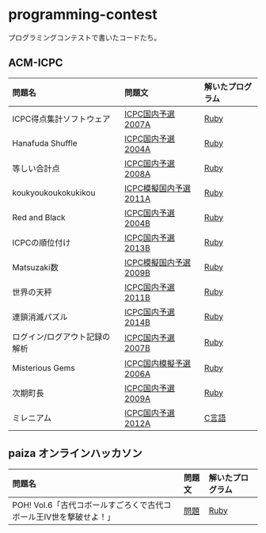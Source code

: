 # programming-contest

プログラミングコンテストで書いたコードたち。

## ACM-ICPC

問題名|問題文|解いたプログラム
:--|:--|:--
ICPC得点集計ソフトウェア|[ICPC国内予選2007A](http://judge.u-aizu.ac.jp/onlinejudge/description.jsp?id=1147&lang=jp)|[Ruby](programming-contest/icpc_domestic_2007/A.rb)
Hanafuda Shuffle|[ICPC国内予選2004A](http://judge.u-aizu.ac.jp/onlinejudge/description.jsp?id=1129&lang=jp)|[Ruby](programming-contest/icpc_domestic_2004/A.rb)
等しい合計点|[ICPC国内予選2008A](http://judge.u-aizu.ac.jp/onlinejudge/description.jsp?id=1153&lang=jp)|[Ruby](programming-contest/icpc_domestic_2008/A.rb)
koukyoukoukokukikou|[ICPC模擬国内予選2011A](http://judge.u-aizu.ac.jp/onlinejudge/description.jsp?id=2252)|[Ruby](programming-contest/icpc_domestic_mock_2011/A.rb)
Red and Black|[ICPC国内予選2004B](http://judge.u-aizu.ac.jp/onlinejudge/description.jsp?id=1130&lang=jp)|[Ruby](programming-contest/icpc_domestic_2004/B.rb)
ICPCの順位付け|[ICPC国内予選2013B](http://judge.u-aizu.ac.jp/onlinejudge/description.jsp?id=1187&lang=jp)|[Ruby](programming-contest/icpc_domestic_2013/B.rb)
Matsuzaki数|[ICPC模擬国内予選2009B](http://judge.u-aizu.ac.jp/onlinejudge/description.jsp?id=2150)|[Ruby](programming-contest/icpc_domestic_mock_2009/B.rb)
世界の天秤|[ICPC国内予選2011B](http://judge.u-aizu.ac.jp/onlinejudge/description.jsp?id=1173&lang=jp)|[Ruby](programming-contest/icpc_domestic_2011/B.rb)
連鎖消滅パズル|[ICPC国内予選2014B](http://judge.u-aizu.ac.jp/onlinejudge/description.jsp?id=1193&lang=jp)|[Ruby](programming-contest/icpc_domestic_2014/B.rb)
ログイン/ログアウト記録の解析|[ICPC国内予選2007B](http://judge.u-aizu.ac.jp/onlinejudge/description.jsp?id=1148&lang=jp)|[Ruby](programming-contest/icpc_domestic_2007/B.rb)
Misterious Gems|[ICPC国内模擬予選2006A](http://judge.u-aizu.ac.jp/onlinejudge/description.jsp?id=2000&lang=jp)|[Ruby](programming-contest/icpc_domestic_mock_2006/A.rb)
次期町長|[ICPC国内予選2009A](http://judge.u-aizu.ac.jp/onlinejudge/description.jsp?id=1159&lang=jp)|[Ruby](programming-contest/icpc_domestic_2009/A.rb)
ミレニアム|[ICPC国内予選2012A](http://judge.u-aizu.ac.jp/onlinejudge/description.jsp?id=1179&lang=jp)|[C言語](programming-contest/icpc_domestic_2012/A.c)

## paiza オンラインハッカソン

問題名|問題文|解いたプログラム
:--|:--|:--
POH! Vol.6「古代コボールすごろくで古代コボール王Ⅳ世を撃破せよ！」| [問題](https://paiza.jp/poh/joshibato/kirishima) | [Ruby](programming-contest/paiza6/kirishima.rb)
